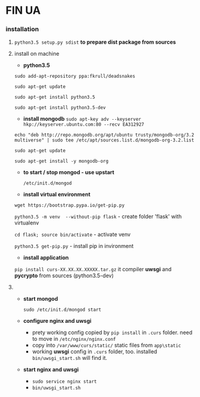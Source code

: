 # FIN UA
### installation
1. `python3.5 setup.py sdist` **to prepare dist package from sources**
2. install on machine
    * **python3.5**

    `sudo add-apt-repository ppa:fkrull/deadsnakes`

    `sudo apt-get update`

    `sudo apt-get install python3.5`

    `sudo apt-get install python3.5-dev`

    * **install mongodb**
    `sudo apt-key adv --keyserver hkp://keyserver.ubuntu.com:80 --recv EA312927`

    `echo "deb http://repo.mongodb.org/apt/ubuntu trusty/mongodb-org/3.2 multiverse" | sudo tee /etc/apt/sources.list.d/mongodb-org-3.2.list`

    `sudo apt-get update`

    `sudo apt-get install -y mongodb-org`

    * **to start / stop mongod - use upstart**

        `/etc/init.d/mongod`

    * **install virtual environment**

    `wget https://bootstrap.pypa.io/get-pip.py`

    `python3.5 -m venv  --without-pip flask` - create folder 'flask' with virtualenv

    `cd flask; source bin/activate` - activate venv

    `python3.5 get-pip.py` - install pip in invironment

    * **install application**

    `pip install curs-XX.XX.XX.XXXXX.tar.gz`
    it compiler **uwsgi** and **pycrypto** from sources (python3.5-dev)

3. * **start mongod**

        `sudo /etc/init.d/mongod start`

   * **configure nginx and uwsgi**
        * prety working config copied by `pip install` in `.curs` folder.
        need to move in `/etc/nginx/nginx.conf`
        * copy into `/var/www/curs/static/` static files from `app\static`
        * working **uwsgi** config in `.curs` folder, too.
        installed ` bin/uwsgi_start.sh` will find it.
   * **start nginx and uwsgi**
        * `sudo service nginx start`
        * `bin/uwsgi_start.sh`



